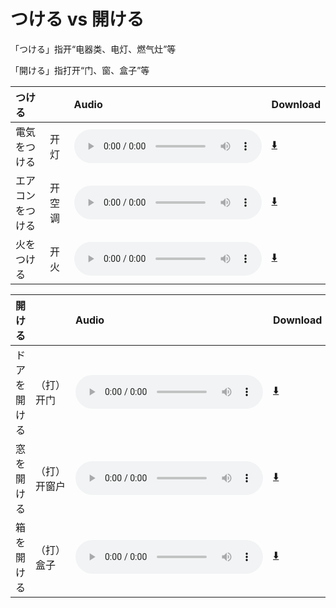 # つける vs 開ける

「つける」指开“电器类、电灯、燃气灶”等

「開ける」指打开“门、窗、盒子”等

| つける           |        | Audio                                                                                                | Download                                                                    |
| :--------------- | :----- | :--------------------------------------------------------------------------------------------------- | :-------------------------------------------------------------------------- |
| 電気をつける     | 开灯   | <audio src="http://dict.youdao.com/dictvoice?le=jap&audio=電気をつける&type=3" controls></audio>     | [⬇️](http://dict.youdao.com/dictvoice?le=jap&audio=電気をつける&type=3)     |
| エアコンをつける | 开空调 | <audio src="http://dict.youdao.com/dictvoice?le=jap&audio=エアコンをつける&type=3" controls></audio> | [⬇️](http://dict.youdao.com/dictvoice?le=jap&audio=エアコンをつける&type=3) |
| 火をつける       | 开火   | <audio src="http://dict.youdao.com/dictvoice?le=jap&audio=火をつける&type=3" controls></audio>       | [⬇️](http://dict.youdao.com/dictvoice?le=jap&audio=火をつける&type=3)       |

| 開ける       |              | Audio                                                                                            | Download                                                                |
| :----------- | :----------- | :----------------------------------------------------------------------------------------------- | :---------------------------------------------------------------------- |
| ドアを開ける | （打）开门   | <audio src="http://dict.youdao.com/dictvoice?le=jap&audio=ドアを開ける&type=3" controls></audio> | [⬇️](http://dict.youdao.com/dictvoice?le=jap&audio=ドアを開ける&type=3) |
| 窓を開ける   | （打）开窗户 | <audio src="http://dict.youdao.com/dictvoice?le=jap&audio=窓を開ける&type=3" controls></audio>   | [⬇️](http://dict.youdao.com/dictvoice?le=jap&audio=窓を開ける&type=3)   |
| 箱を開ける   | （打）盒子   | <audio src="http://dict.youdao.com/dictvoice?le=jap&audio=箱を開ける&type=3" controls></audio>   | [⬇️](http://dict.youdao.com/dictvoice?le=jap&audio=箱を開ける&type=3)   |
